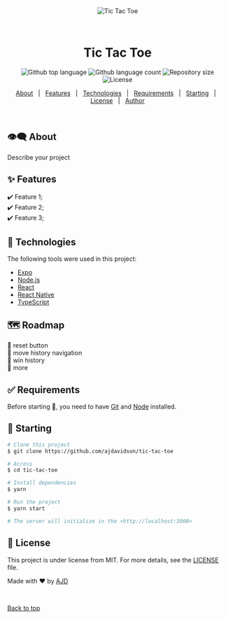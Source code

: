 <div align="center" id="top"> 
  <img src="./.github/app.gif" alt="Tic Tac Toe" />

  &#xa0;

  <!-- <a href="https://tictactoe.netlify.app">Demo</a> -->
</div>

<h1 align="center">Tic Tac Toe</h1>

<p align="center">
  <img alt="Github top language" src="https://img.shields.io/github/languages/top/ajdavidson/tic-tac-toe?color=56BEB8">

  <img alt="Github language count" src="https://img.shields.io/github/languages/count/ajdavidson/tic-tac-toe?color=56BEB8">

  <img alt="Repository size" src="https://img.shields.io/github/repo-size/ajdavidson/tic-tac-toe?color=56BEB8">

  <img alt="License" src="https://img.shields.io/github/license/ajdavidson/tic-tac-toe?color=56BEB8">

  <!-- <img alt="Github issues" src="https://img.shields.io/github/issues/ajdavidson/tic-tac-toe?color=56BEB8" /> -->

  <!-- <img alt="Github forks" src="https://img.shields.io/github/forks/ajdavidson/tic-tac-toe?color=56BEB8" /> -->

  <!-- <img alt="Github stars" src="https://img.shields.io/github/stars/ajdavidson/tic-tac-toe?color=56BEB8" /> -->
</p>

<!-- Status -->

<!-- <h4 align="center"> 
	🚧  Tic Tac Toe 🚀 Under construction...  🚧
</h4> 

<hr> -->

<p align="center">
  <a href="#dart-about">About</a> &#xa0; | &#xa0; 
  <a href="#sparkles-features">Features</a> &#xa0; | &#xa0;
  <a href="#rocket-technologies">Technologies</a> &#xa0; | &#xa0;
  <a href="#white_check_mark-requirements">Requirements</a> &#xa0; | &#xa0;
  <a href="#checkered_flag-starting">Starting</a> &#xa0; | &#xa0;
  <a href="#memo-license">License</a> &#xa0; | &#xa0;
  <a href="https://github.com/ajdavidson" target="_blank">Author</a>
</p>

<br>

## :eye_speech_bubble: About ##

Describe your project

## :sparkles: Features ##

:heavy_check_mark: Feature 1;\
:heavy_check_mark: Feature 2;\
:heavy_check_mark: Feature 3;

## :rocket: Technologies ##

The following tools were used in this project:

- [Expo](https://expo.io/)
- [Node.js](https://nodejs.org/en/)
- [React](https://pt-br.reactjs.org/)
- [React Native](https://reactnative.dev/)
- [TypeScript](https://www.typescriptlang.org/)

## :world_map: Roadmap ##


:compass: reset button\
:compass: move history navigation\
:compass: win history\
:compass: more

## :white_check_mark: Requirements ##

Before starting :checkered_flag:, you need to have [Git](https://git-scm.com) and [Node](https://nodejs.org/en/) installed.

## :checkered_flag: Starting ##

```bash
# Clone this project
$ git clone https://github.com/ajdavidson/tic-tac-toe

# Access
$ cd tic-tac-toe

# Install dependencies
$ yarn

# Run the project
$ yarn start

# The server will initialize in the <http://localhost:3000>
```

## :memo: License ##

This project is under license from MIT. For more details, see the [LICENSE](LICENSE.md) file.


Made with :heart: by <a href="https://github.com/ajdavidson" target="_blank">AJD</a>

&#xa0;

<a href="#top">Back to top</a>
